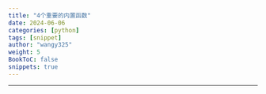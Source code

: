 ```yaml
---
title: "4个重要的内置函数"
date: 2024-06-06
categories: [python]
tags: [snippet]
author: "wangy325"
weight: 5
BookToC: false
snippets: true
---
```


---
